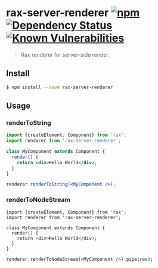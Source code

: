 # rax-server-renderer [![npm](https://img.shields.io/npm/v/rax-server-renderer.svg)](https://www.npmjs.com/package/rax-server-renderer) [![Dependency Status](https://david-dm.org/alibaba/rax.svg?path=packages/rax-server-renderer)](https://david-dm.org/alibaba/rax.svg?path=packages/rax-server-renderer) [![Known Vulnerabilities](https://snyk.io/test/npm/rax-server-renderer/badge.svg)](https://snyk.io/test/npm/rax-server-renderer)

> Rax renderer for server-side render.

## Install

```sh
$ npm install --save rax-server-renderer
```

## Usage

### renderToString

```jsx
import {createElement, Component} from 'rax';
import renderer from 'rax-server-renderer';

class MyComponent extends Component {
  render() {
    return <div>Hello World</div>;
  }
}

renderer.renderToString(<MyComponent />);
```

### renderToNodeStream

```
import {createElement, Component} from 'rax';
import renderer from 'rax-server-renderer';

class MyComponent extends Component {
  render() {
    return <div>Hello World</div>;
  }
}

renderer.renderToNodeStream(<MyComponent />).pipe(res);
```

